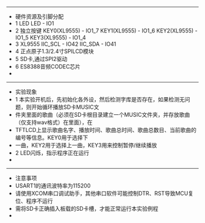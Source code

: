  ***************************************************************************************************
 * 硬件资源及引脚分配
 * 1 LED
     LED - IO1
 * 2 独立按键
     KEY0(XL9555) - IO1_7
     KEY1(XL9555) - IO1_6
     KEY2(XL9555) - IO1_5
     KEY3(XL9555) - IO1_4
 * 3 XL9555
     IIC_SCL - IO42
     IIC_SDA - IO41
 * 4 正点原子1.3/2.4寸SPILCD模块
 * 5 SD卡,通过SPI2驱动 
 * 6 ES8388音频CODEC芯片
 * 
 ***************************************************************************************************
 * 实验现象
 * 1 本实验开机后，先初始化各外设，然后检测字库是否存在，如果检测无问题，则开始循环播放SD卡MUSIC文
 *   件夹里面的歌曲（必须在SD卡根目录建立一个MUSIC文件夹，并存放歌曲（仅支持wav格式）在里面），在
 *   TFTLCD上显示歌曲名字、播放时间、歌曲总时间、歌曲总数目、当前歌曲的编号等信息。KEY0用于选择下
 *   一曲，KEY2用于选择上一曲，KEY3用来控制暂停/继续播放
 * 2 LED闪烁，指示程序正在运行
 * 
 ***************************************************************************************************
 * 注意事项
 * USART1的通讯波特率为115200
 * 请使用XCOM串口调试助手，其他串口软件可能控制DTR、RST导致MCU复位、程序不运行
 * 需将SD卡正确插入板载的SD卡槽，才能正常运行本实验例程
 * 

